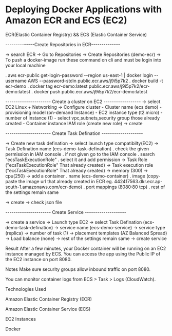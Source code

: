 # Deploying Docker Applications with Amazon ECR and ECS (EC2)




ECR(Elastic Container Registry) && ECS (Elastic Container Service)


--------------Create Repositories in ECR--------------
 
 -> search ECR
 -> Go to Repositories
 -> Create Repositories (demo-ecr)
 -> To push a docker-image run these command on cli and must be login into your local machine

. aws ecr-public get-login-password --region us-east-1 | docker login --username AWS --password-stdin public.ecr.aws/j9i5p7k2
. docker build -t ecr-demo 
. docker tag ecr-demo:latest public.ecr.aws/j9i5p7k2/ecr-demo:latest
. docker push public.ecr.aws/j9i5p7k2/ecr-demo:latest



---------------------- Create a cluster on EC2 ------------------
-> select EC2 Linux + Networking
-> Configure cluster
            - Cluster name (ecs demo)
			- provisioning model (on-demand Instance)
			- EC2 instance type (t2.micro)
			- number of instance (1)
			- select vpc,subnets,security group those already created
			- Container instance IAM role (create new role)
-> create			
			
---------------------- Create Task Defination --------------------

-> Create new task defination
-> select launch type compatibilty(EC2)
-> Task Defination name (ecs-demo-task-defination)
           . check the given permission in IAM console 
		   . if not given go to the IAM console
		   . search "ecsTaskExecutionRole"
		   . select it and add permission
-> Task Role ("ecsTaskExecutionRole" That already created)
-> Task execution role ("ecsTaskExecutionRole" That already created)
-> memory (300)
-> cpu(250)
-> add a container 
               . name (ecs-demo-container)
			   . image (copy-paste the image url that already created in ECR eg. 442417563.dkr.ecr.ap-south-1.amazonaws.com/ecr-demo)
			   . port mappings (8080:80 tcp)
			   . rest of the settings remain same
			   
-> create
-> check json file




---------------------- Create Service --------------------

-> create a service
-> Launch type EC2
-> select Task Defination (ecs-demo-task-defination)
-> service name (ecs-demo-service)
-> service type (replica)
-> number of task (1)
-> placement templates (AZ Balanced Spread)
-> Load balance (none)
-> rest of the settings remain same
-> create service


 Result
After a few minutes, your Docker container will be running on an EC2 instance managed by ECS. You can access the app using the Public IP of the EC2 instance on port 8080.

 Notes
Make sure security groups allow inbound traffic on port 8080.

You can monitor container logs from ECS > Task > Logs (CloudWatch).

 Technologies Used

Amazon Elastic Container Registry (ECR)

Amazon Elastic Container Service (ECS)

EC2 Instances

Docker

